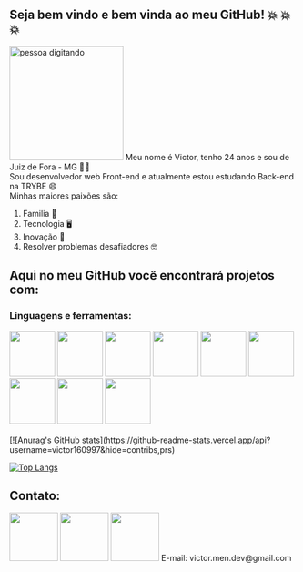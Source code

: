 <h2>Seja bem vindo e bem vinda ao meu GitHub! 💥 💥 💥</h2>
<img src="https://www.fabiosilvalima.net/wp-content/uploads/2017/04/fabiosilvalima-sairfazendo.gif" alt="pessoa digitando" width="200px">
<span>Meu nome é Victor, tenho 24 anos e sou de Juiz de Fora - MG 👦🏾</span><br>
<span>Sou desenvolvedor web Front-end e atualmente estou estudando Back-end na TRYBE 😄</span><br>
<span>Minhas maiores paixões são:
  <ol>
    <li>Familia 🥰</li>
    <li>Tecnologia 🖥️</li>
    <li>Inovação 🚀</li>
    <li>Resolver problemas desafiadores 🤓</li>
  </ol>
</span>
<h2>Aqui no meu GitHub você encontrará projetos com:</h2>

<h3>Linguagens e ferramentas:</h3>
<div>
  <img src="https://camo.githubusercontent.com/da7acacadecf91d6dc02efcd2be086bb6d78ddff19a1b7a0ab2755a6fda8b1e9/68747470733a2f2f63646e2e6a7364656c6976722e6e65742f67682f64657669636f6e732f64657669636f6e2f69636f6e732f68746d6c352f68746d6c352d6f726967696e616c2e737667" width="80px"/>
  <img src="https://camo.githubusercontent.com/2e496d4bfc6f753ddca87b521ce95c88219f77800212ffa6d4401ad368c82170/68747470733a2f2f63646e2e6a7364656c6976722e6e65742f67682f64657669636f6e732f64657669636f6e2f69636f6e732f637373332f637373332d6f726967696e616c2e737667" width="80px" />
  <img src="https://camo.githubusercontent.com/442c452cb73752bb1914ce03fce2017056d651a2099696b8594ddf5ccc74825e/68747470733a2f2f63646e2e6a7364656c6976722e6e65742f67682f64657669636f6e732f64657669636f6e2f69636f6e732f6a6176617363726970742f6a6176617363726970742d6f726967696e616c2e737667" width="80px" />
  <img src="https://camo.githubusercontent.com/27d0b117da00485c56d69aef0fa310a3f8a07abecc8aa15fa38c8b78526c60ac/68747470733a2f2f63646e2e6a7364656c6976722e6e65742f67682f64657669636f6e732f64657669636f6e2f69636f6e732f72656163742f72656163742d6f726967696e616c2e737667" width="80px" />
  <img src="https://camo.githubusercontent.com/fd37a0ed465d6e14411705324a0d21739377f54ab6d0ae146c68fca8777e16c7/68747470733a2f2f63646e2e6a7364656c6976722e6e65742f67682f64657669636f6e732f64657669636f6e2f69636f6e732f6a6573742f6a6573742d706c61696e2e737667" width="80px" />
  <img src="https://www.pngrepo.com/png/303557/180/redux-logo.png" width="80px" />
  <img src="https://camo.githubusercontent.com/2582ec2237a3a1fbd34e9b57332b72be27a7facb32abe7c2335e5f86e5f457a8/68747470733a2f2f63646e2e6a7364656c6976722e6e65742f67682f64657669636f6e732f64657669636f6e2f69636f6e732f6d7973716c2f6d7973716c2d6f726967696e616c2e737667" width="80px" />
  <img src="https://git-scm.com/images/logos/downloads/Git-Icon-1788C.png" width="80px" />
  <img src="https://upload.wikimedia.org/wikipedia/commons/thumb/3/35/Tux.svg/1200px-Tux.svg.png" width="80px" /> 
  <div/>  
<br>
[![Anurag's GitHub stats](https://github-readme-stats.vercel.app/api?username=victor160997&hide=contribs,prs)

[![Top Langs](https://github-readme-stats.vercel.app/api/top-langs/?username=victor160997&layout=compact)](https://github.com/anuraghazra/github-readme-stats)

<h2>Contato:</h2>
  <a href="https://github.com/victor160997" target="_blank" rel="noreferrer"><img src="https://camo.githubusercontent.com/5aa8b28e61d751397995c7cb0e2c9225f3a54562ef3923b4fe1d0fd98f275ba3/68747470733a2f2f696d672e736869656c64732e696f2f62616467652f2d4769746875622d3030303f7374796c653d666c61742d737175617265266c6f676f3d476974687562266c6f676f436f6c6f723d7768697465266c696e6b3d68747470733a2f2f6769746875622e636f6d2f70656775696d61736964" width="85px"/></a>
<a href="https://www.linkedin.com/in/victor-mendon%C3%A7a-915519216/" target="_blank" rel="noreferrer"><img src="https://camo.githubusercontent.com/b0d5f2747001255786f0cc5d1f975e7de50c18f028b03cb9363fe5f7ee2c52ab/68747470733a2f2f696d672e736869656c64732e696f2f62616467652f2d4c696e6b6564496e2d626c75653f7374796c653d666c61742d737175617265266c6f676f3d4c696e6b6564696e266c6f676f436f6c6f723d7768697465266c696e6b3d68747470733a2f2f7777772e6c696e6b6564696e2e636f6d2f696e2f6775696c6865726d6f2d6d617369642d34393436373762382f" width="85px"/></a>
<a href="https://api.whatsapp.com/send?phone=5532984772121&text=Ol%C3%A1%20Victor%2C%20Gostaria%20de%20saber%20mais%20a%20respeito%20do%20seu%20trabalho%20%3AD" target="_blank" rel="noreferrer"><img src="http://clinicasegatto.com.br/wp-content/uploads/2018/08/Bot%C3%A3o-WhatsApp.png" width="85px" /></a>
<span>E-mail: victor.men.dev@gmail.com</span>
